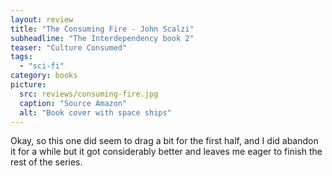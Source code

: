 ```yaml
---
layout: review
title: "The Consuming Fire - John Scalzi"
subheadline: "The Interdependency book 2"
teaser: "Culture Consumed"
tags:
  - "sci-fi"
category: books
picture:
  src: reviews/consuming-fire.jpg
  caption: "Source Amazon"
  alt: "Book cover with space ships"
---
```


Okay, so this one did seem to drag a bit for the first half, and I did abandon it for a while but it got considerably better and leaves me eager to finish the rest of the series.